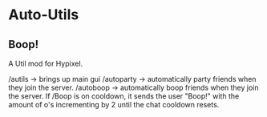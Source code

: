 # Auto-Utils
## Boop!
A Util mod for Hypixel.


/autils -> brings up main gui
/autoparty -> automatically party friends when they join the server.
/autoboop -> automatically boop friends when they join the server.
If /Boop is on cooldown, it sends the user "Boop!" with the amount of o's incrementing by 2 until the chat cooldown resets. 
